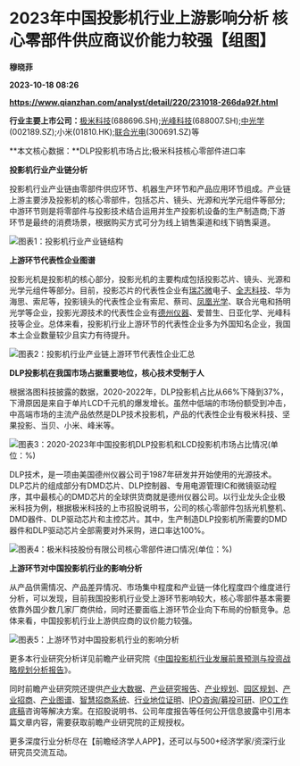 # 2023年中国投影机行业上游影响分析 核心零部件供应商议价能力较强【组图】
**穆晓菲**

**2023-10-18 08:26**

**https://www.qianzhan.com/analyst/detail/220/231018-266da92f.html**

**行业主要上市公司：**[极米科技](https://stock.qianzhan.com/hs/zhengquan_688696.SH.html)(688696.SH);[光峰科技](https://stock.qianzhan.com/hs/zhengquan_688007.SH.html)(688007.SH);[中光学](https://stock.qianzhan.com/hs/zhengquan_002189.SZ.html)(002189.SZ);小米(01810.HK);[联合光电](https://stock.qianzhan.com/hs/zhengquan_300691.SZ.html)(300691.SZ)等

**本文核心数据：**DLP投影机市场占比;极米科技核心零部件进口率

**投影机行业产业链分析**

投影机行业产业链由零部件供应环节、机器生产环节和产品应用环节组成。产业链上游主要涉及投影机的核心零部件，包括芯片、镜头、光源和光学元组件等部分;中游环节则是将零部件与投影技术结合运用并生产投影机设备的生产制造商;下游环节是最终的消费场景，根据购买方式可分为线上销售渠道和线下销售渠道。

![图表1：投影机行业产业链结构](https://img3.qianzhan.com/news/202310/18/20231018-91b2d8db94a3cb82.png)

**上游环节代表性企业图谱**

投影光机是投影机的核心部分，投影光机的主要构成包括投影芯片、镜头、光源和光学元组件等部分。目前，投影芯片的代表性企业有[瑞芯微](https://stock.qianzhan.com/hs/zhengquan_603893.SH.html)电子、[全志科技](https://stock.qianzhan.com/hs/zhengquan_300458.SZ.html)、华为海思、索尼等，投影镜头的代表性企业有索尼、蔡司、[凤凰光学](https://stock.qianzhan.com/hs/zhengquan_600071.SH.html)、联合光电和扬明光学等企业，投影光源技术的代表性企业有[德州仪器](https://stock.qianzhan.com/us/zhengquan_TXN.O.html)、爱普生、日亚化学、光峰科技等企业。总体来看，投影机行业上游环节的代表性企业多为外国知名企业，我国本土企业数量较少且实力有待提升。

![图表2：投影机行业产业链上游环节代表性企业汇总](https://img3.qianzhan.com/news/202310/18/20231018-1768cce09f84ec50.png)

**DLP投影机在我国市场占据重要地位，核心技术受制于人**

根据洛图科技披露的数据，2020-2022年，DLP投影机占比从66%下降到37%，下滑原因是来自于单片LCD千元机的爆发增长。虽然中低端的市场份额受到冲击，中高端市场的主流产品依然是DLP技术投影机，产品的代表性企业有极米科技、坚果投影、当贝、小米、峰米等。

![图表3：2020-2023年中国投影机DLP投影机和LCD投影机市场占比情况(单位：%)](https://img3.qianzhan.com/news/202310/18/20231018-a0af7e772b03571d.png)

DLP技术，是一项由美国德州仪器公司于1987年研发并开始使用的光源技术。DLP芯片的组成部分有DMD芯片、DLP控制器、专用电源管理IC和微镜驱动程序，其中最核心的DMD芯片的全球供货商就是德州仪器公司。以行业龙头企业极米科技为例，根据极米科技的上市招股说明书，公司的核心零部件包括光机整机、DMD器件、DLP驱动芯片和主控芯片。其中，生产制造DLP投影机所需要的DMD器件和DLP驱动芯片全部需要对外采购，进口率达100%。

![图表4：极米科技股份有限公司核心零部件进口情况(单位：%)](https://img3.qianzhan.com/news/202310/18/20231018-99952fb28f61f52b.png)

**上游环节对中国投影机行业的影响分析**

从产品供需情况、产品差异情况、市场集中程度和产业链一体化程度四个维度进行分析，可以发现，目前我国投影机行业受上游环节影响较大，核心零部件基本需要依靠外国少数几家厂商供给，同时还要面临上游环节企业向下布局的份额竞争。总体来看，中国投影机行业上游供应商的议价能力较强。

![图表5：上游环节对中国投影机行业的影响分析](https://img3.qianzhan.com/news/202310/18/20231018-0e8dbd22756b2c77.png)

更多本行业研究分析详见前瞻产业研究院《[中国投影机行业发展前景预测与投资战略规划分析报告](https://bg.qianzhan.com/report/detail/f82c5716b3cd423d.html)》。

同时前瞻产业研究院还提供[产业大数据](https://d.qianzhan.com/)、[产业研究报告](https://bg.qianzhan.com/report/hotlist/)、[产业规划](https://f.qianzhan.com/chanyeguihua2/)、[园区规划](https://f.qianzhan.com/yuanqu/)、[产业招商](https://f.qianzhan.com/chanyezhaoshang/)、[产业图谱](https://bg.qianzhan.com/report/lianglian/)、[智慧招商系统](https://z.qianzhan.com/)、[行业地位证明](https://bg.qianzhan.com/report/qyppcs)、[IPO咨询/募投可研](https://ipo.qianzhan.com/mutou/)、[IPO工作底稿](https://ipo.qianzhan.com/digao/)咨询等解决方案。在招股说明书、公司年度报告等任何公开信息披露中引用本篇文章内容，需要获取前瞻产业研究院的正规授权。

更多深度行业分析尽在【前瞻经济学人APP】，还可以与500+经济学家/资深行业研究员交流互动。